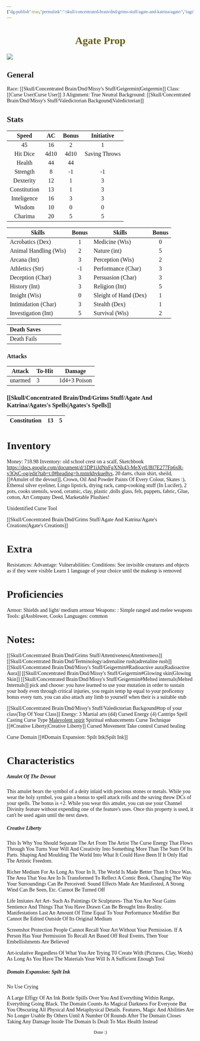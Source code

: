 ```yaml
---
{"dg-publish":true,"permalink":"/skull/concentrated-brain/dnd/grims-stuff/agate-and-katrina/agate/","tags":["Tagless"],"noteIcon":""}
---
```


<style id="Force_Custom_Fonts" type="text/css">@font-face{font-style:normal;font-family:"Merriweather";src:local("Merriweather")}@font-face{font-style:bolder;font-family:"Merriweather";src:local("Merriweather")}@font-face{font-style:normal;font-family:"Merriweather";src:local("Merriweather");unicode-range:U+0-FF,U+2E80-9FFF,U+F900-FAFF,U+FE30-FE4F,U+20000-2FA1F}@font-face{font-style:bolder;font-family:"Merriweather";src:local("Merriweather");unicode-range:U+0-FF,U+2E80-9FFF,U+F900-FAFF,U+FE30-FE4F,U+20000-2FA1F}@font-face{font-style:normal;font-family:"Merriweather";src:local("Merriweather");unicode-range:U+0-FF}@font-face{font-style:bolder;font-family:"Merriweather";src:local("Merriweather");unicode-range:U+0-FF}:not(pre):not(code):not(textarea):not(tt):not(kbd):not(samp):not(var){font-family:"Merriweather"!important}pre,code,textarea,tt,kbd,samp,var{font-family:monospace!important}pre *,code *,textarea *,tt *,kbd *,samp *,var *{font-family:monospace!important}</style>


# <center><span style="color:#666000">Agate Prop</span></center>

![](https://i.imgur.com/RPjC0b5.png)



## General
 Race:  [[Skull/Concentrated Brain/Dnd/Missy's Stuff/Geigermin\|Geigermin]]
 Class: [[Curse User\|Curse User]] 3
 Alignment: True Neutral
 Background:  [[Skull/Concentrated Brain/Dnd/Missy's Stuff/Valedictorian Backgound\|Valedictorian]] 


## Stats

|    Speed     |  AC  | Bonus |  Initiative   |
| :----------: | :--: | :---: | :-----------: |
|      45      |  16  |   2   |       1       |
|   Hit Dice   | 4d10 | 4d10  | Saving Throws |
|    Health    |  44  |  44   |               |
|   Strength   |  8   |  -1   |      -1       |
|  Dexterity   |  12  |   1   |       3       |
| Constitution |  13  |   1   |       3       |
| Inteligence  |  16  |   3   |       3       |
|    Wisdom    |  10  |   0   |       0       |
|   Charima    |  20  |   5   |       5       |

| Skills                | Bonus | Skills                | Bonus |
| --------------------- | :---: | --------------------- | :---: |
| Acrobatics (Dex)      |   1   | Medicine (Wis)        |   0   |
| Animal Handling (Wis) |   2   | Nature (int)          |   5   |
| Arcana (Int)          |   3   | Perception (Wis)      |   2   |
| Athletics (Str)       |  -1   | Performance (Char)    |   3   |
| Deception (Char)      |   3   | Persuasion (Char)     |   3   |
| History (Int)         |   3   | Religion (Int)        |   5   |
| Insight (Wis)         |   0   | Sleight of Hand (Dex) |   1   |
| Intimidation (Char)   |   3   | Stealth (Dex)         |   1   |
| Investigation (Int)   |   5   | Survival (Wis)        |   2   |

| Death Saves  |     |     |     |
| ------------ | --- | --- | --- |
| Death Fails |     |     |     |
### Attacks

| Attack  | To-Hit | Damage           |
| ------- | ------ | ---------------- |
| unarmed | 3      | 1d4+3 Poison |

### [[Skull/Concentrated Brain/Dnd/Grims Stuff/Agate And Katrina/Agates's Spells\|Agates's Spells]]

| Constitution | 13  | 5   |
| ------------ | --- | --- |

# Inventory

Money: 718.98
Inventory: old school crest on a scalf, Sketchbook https://docs.google.com/document/d/1DP1iJdNnFgXNk43-MeXytUBl7E277Fp6xR-v3QsC-og/edit?tab=t.0#heading=h.mmrkbvkue8vs, 20 darts, chain shirt, sheild, [[#Amulet of the devout]], Crown, Oil And Powder Paints Of Every Colour, Skates :), Ethereal silver eyeliner, Lingo lipstick, drying rack, camp-cooking stuff (In Lucifer), 2 pots, cooks utensils, wood, ceramic, clay, plastic ,dolls glass, felt, puppets, fabric, Glue, cotton, Art Company Deed, Marketable Plushies!

Unidentified Curse Tool

[[Skull/Concentrated Brain/Dnd/Grims Stuff/Agate And Katrina/Agate's Creations\|Agate's Creations]]
# Extra
Resistances: 
Advantage: 
Vulnerabilities: 
Conditions: 
  See invisible creatures and objects as if they were visible
  Learn 1 language of your choice until the makeup is removed

# Proficiencies
		
Armor:  Shields and light/ medium armour
Weapons: : Simple ranged and melee weapons
Tools:  glAssblower, Cooks
Languages: common

# Notes: 
[[Skull/Concentrated Brain/Dnd/Grims Stuff/Attentiveness\|Attentiveness]]
[[Skull/Concentrated Brain/Dnd/Terminology/adrenaline rush\|adrenaline rush]]
[[Skull/Concentrated Brain/Dnd/Missy's Stuff/Geigermin#Radioactive aura\|Radioactive Aura]] 
[[Skull/Concentrated Brain/Dnd/Missy's Stuff/Geigermin#Glowing skin\|Glowing Skin]]
[[Skull/Concentrated Brain/Dnd/Missy's Stuff/Geigermin#Melted internals\|Melted Internals]]
pick and choose: you have learned to use your mutation in order to sustain your body even through critical injuries, you regain temp hp equal to your proficensy bonus every turn, you can also attach any limb to yourself when their is a suitable stub

[[Skull/Concentrated Brain/Dnd/Missy's Stuff/Valedictorian Backgound#top of your class\|Top Of Your Class]]
Energy: 3
Martial arts (d4)
Cursed Energy (4)
Cantrips
Spell Casting
Curse Type
	[Malevolent spirit](https://docs.google.com/document/d/15yfCNIHEe7JSPldOGmjGmpZJSU3vuZr90nhzwO_6TOs/edit?usp=sharing)
		Spiritual enhancements 
Curse Technique
	[[#Creative Liberty|Creative Liberty]]
Cursed Movement
Take control
Cursed healing

Curse Domain
	[[#Domain Expansion: Spilt Ink|Spilt Ink]]


# Characteristics 


##### Amulet Of The Devout
This amulet bears the symbol of a deity inlaid with precious stones or metals. While you wear the holy symbol, you gain a bonus to spell attack rolls and the saving throw DCs of your spells. The bonus is +2. While you wear this amulet, you can use your Channel Divinity feature without expending one of the feature's uses. Once this property is used, it can't be used again until the next dawn.
##### Creative Liberty
This Is Why You Should Separate The Art From The Artist
The Curse Energy That Flows Through You Turns Your Will And Creativity Into Something More Than The Sum Of Its Parts. Shaping And Moulding The World Into What It Could Have Been If It Only Had The Artistic Freedom.

Richer Medium
For As Long As Your In It, The World Is Made Better Than It Once Was. The Area That You Are In Is Transformed To Reflect A Comic Book, Changing The Way Your Surroundings Can Be Perceived: Sound Effects Made Are Manifested, A Strong Wind Can Be Seen, Etc.
Cannot Be Turned Off

Life Imitates Art
Art- Such As Paintings Or Sculptures- That You Are Near Gains Sentience And Things That You Have Drawn Can Be Brought Into Reality. Manifestations Last An Amount Of Time Equal To Your Performance Modifier But Cannot Be Edited Outside Of Its Original Medium

Screenshot Protection
People Cannot Recall Your Art Without Your Permission. If A Person Has Your Permission To Recall Art Based Off Real Events, Then Your Embellishments Are Believed

Art-iculative
Regardless Of What You Are Trying T0 Create With (Pictures, Clay, Words) As Long As You Have The Materials Your Will Is A Sufficient Enough Tool




##### Domain Expansion: Spilt Ink
No Use Crying

A Large Effigy Of An Ink Bottle Spills Over You And Everything Within Range, Everything Going Black. The Domain Counts As Magical Darkness For Everyone But You Obscuring All Physical And Metaphysical Details. Features, Magic And Abilities Are No Longer Usable By Others Until A Number Of Rounds After The Domain Closes
Taking Any Damage Inside The Domain Is Dealt To Max Health Instead






<center><sub>Done :)</sub></center>